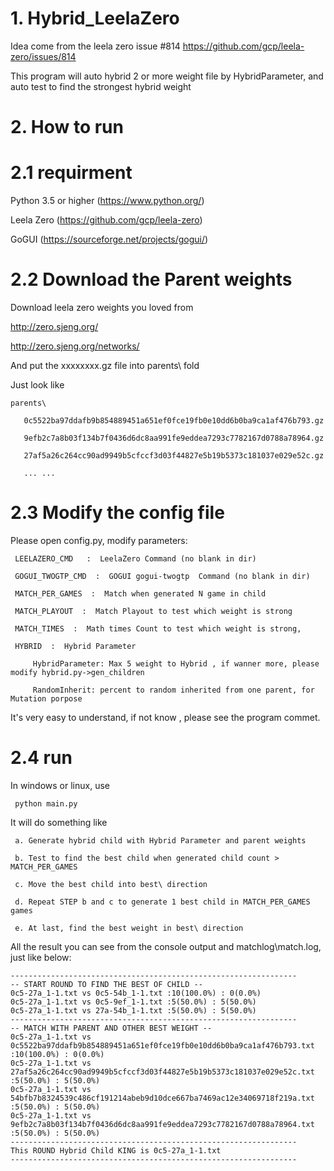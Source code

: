 
# 1. Hybrid_LeelaZero
Idea come from the leela zero issue #814 https://github.com/gcp/leela-zero/issues/814

This program will auto hybrid 2 or more weight file by HybridParameter, and auto test to find the strongest hybrid weight

# 2. How to run
# 2.1 requirment
Python 3.5 or higher  (https://www.python.org/) 

Leela Zero  (https://github.com/gcp/leela-zero)

GoGUI  (https://sourceforge.net/projects/gogui/)

# 2.2 Download the Parent weights
Download leela zero weights you loved from 
  
  http://zero.sjeng.org/
 
  http://zero.sjeng.org/networks/

And put the xxxxxxxx.gz file into parents\ fold
 
Just look like

    parents\
 
       0c5522ba97ddafb9b854889451a651ef0fce19fb0e10dd6b0ba9ca1af476b793.gz

       9efb2c7a8b03f134b7f0436d6dc8aa991fe9eddea7293c7782167d0788a78964.gz
 
       27af5a26c264cc90ad9949b5cfccf3d03f44827e5b19b5373c181037e029e52c.gz
 
       ... ...

# 2.3 Modify the config file
Please open config.py, modify parameters:

     LEELAZERO_CMD   :  LeelaZero Command (no blank in dir)
     
     GOGUI_TWOGTP_CMD  :  GOGUI gogui-twogtp  Command (no blank in dir)
     
     MATCH_PER_GAMES  :  Match when generated N game in child
     
     MATCH_PLAYOUT  :  Match Playout to test which weight is strong
     
     MATCH_TIMES  :  Math times Count to test which weight is strong,
     
     HYBRID  :  Hybrid Parameter
         
         HybridParameter: Max 5 weight to Hybrid , if wanner more, please modify hybrid.py->gen_children
         
         RandomInherit: percent to random inherited from one parent, for Mutation porpose
  
It's very easy to understand, if not know , please see the program commet.

# 2.4 run
In windows or linux, use 

     python main.py

It will do something like

     a. Generate hybrid child with Hybrid Parameter and parent weights
     
     b. Test to find the best child when generated child count > MATCH_PER_GAMES
  
     c. Move the best child into best\ direction
  
     d. Repeat STEP b and c to generate 1 best child in MATCH_PER_GAMES games
  
     e. At last, find the best weight in best\ direction
    

All the result you can see from the console output and matchlog\match.log, just like below:


    ----------------------------------------------------------------
    -- START ROUND TO FIND THE BEST OF CHILD --
    0c5-27a_1-1.txt vs 0c5-54b_1-1.txt :10(100.0%) : 0(0.0%)
    0c5-27a_1-1.txt vs 0c5-9ef_1-1.txt :5(50.0%) : 5(50.0%)
    0c5-27a_1-1.txt vs 27a-54b_1-1.txt :5(50.0%) : 5(50.0%)
    ----------------------------------------------------------------
    -- MATCH WITH PARENT AND OTHER BEST WEIGHT --
    0c5-27a_1-1.txt vs 0c5522ba97ddafb9b854889451a651ef0fce19fb0e10dd6b0ba9ca1af476b793.txt :10(100.0%) : 0(0.0%)
    0c5-27a_1-1.txt vs 27af5a26c264cc90ad9949b5cfccf3d03f44827e5b19b5373c181037e029e52c.txt :5(50.0%) : 5(50.0%)
    0c5-27a_1-1.txt vs 54bfb7b8324539c486cf191214abeb9d10dce667ba7469ac12e34069718f219a.txt :5(50.0%) : 5(50.0%)
    0c5-27a_1-1.txt vs 9efb2c7a8b03f134b7f0436d6dc8aa991fe9eddea7293c7782167d0788a78964.txt :5(50.0%) : 5(50.0%)
    ----------------------------------------------------------------
    This ROUND Hybrid Child KING is 0c5-27a_1-1.txt
    ----------------------------------------------------------------
 
  
